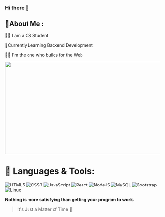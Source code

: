 ### Hi there 👋


## 💫About Me :

👨‍🎓 I am a CS Student 

🌱Currently Learning Backend Development

🧑‍💻 I'm the one who builds for the Web


<div>
  <img src="https://media.giphy.com/media/dWesBcTLavkZuG35MI/giphy.gif" width="650" height="300"/>
</div>


# 🔗 Languages & Tools:
![HTML5](https://img.shields.io/badge/html5-%23E34F26.svg?style=flat&logo=html5&logoColor=white) ![CSS3]([https://img.shields.io/badge/css3-%231572B6.svg?style=flat&logo=css3&logoColor=white](https://camo.githubusercontent.com/9fe0ddca8c80fd49703246ca3b9a894ddfdc9c1c80f6ab5de92bbe91471dbab8/68747470733a2f2f696d672e736869656c64732e696f2f7374617469632f76313f7374796c653d666f722d7468652d6261646765266d6573736167653d4353533326636f6c6f723d313537324236266c6f676f3d43535333266c6f676f436f6c6f723d464646464646266c6162656c3d))  ![JavaScript](https://img.shields.io/badge/javascript-%23323330.svg?style=flat&logo=javascript&logoColor=%23F7DF1E) ![React](https://img.shields.io/badge/react-%2320232a.svg?style=flat&logo=react&logoColor=%2361DAFB) ![NodeJS](https://img.shields.io/badge/node.js-6DA55F?style=flat&logo=node.js&logoColor=white)  ![MySQL](https://img.shields.io/badge/mysql-%2300f.svg?style=flat&logo=mysql&logoColor=white) ![Bootstrap](https://img.shields.io/badge/bootstrap-%23563D7C.svg?style=flat&logo=bootstrap&logoColor=white) ![Linux](https://camo.githubusercontent.com/c267217ffbbe2bcd687eaeef3aa9a1b83d72bf1a494635856b720c6a19944bcb/68747470733a2f2f696d672e736869656c64732e696f2f7374617469632f76313f7374796c653d666f722d7468652d6261646765266d6573736167653d44656269616e26636f6c6f723d413831443333266c6f676f3d44656269616e266c6f676f436f6c6f723d464646464646266c6162656c3d)


**Nothing is more satisfying than getting your program to work.** 

> It's Just a Matter of Time 🤏
